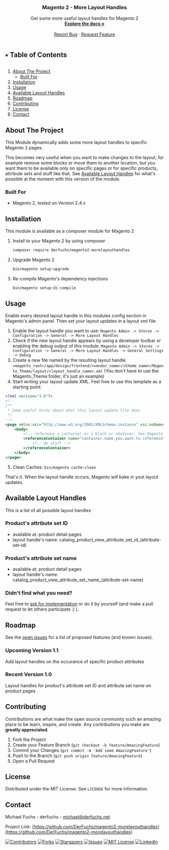 <br />
<p align="center">
  <h3 align="center">Magento 2 - More Layout Handles</h3>

  <p align="center">
    Get some more useful layout handles for Magento 2
    <br />
    <a href="https://github.com/DerFuchs/magento2-morelayouthandles"><strong>Explore the docs »</strong></a>
    <br />
    <br />
    <a href="https://github.com/DerFuchs/magento2-morelayouthandles/issues">Report Bug</a>
    ·
    <a href="https://github.com/DerFuchs/magento2-morelayouthandles/issues">Request Feature</a>
  </p>
</p>



<!-- TABLE OF CONTENTS -->
<details open="open">
  <summary><h2 style="display: inline-block">Table of Contents</h2></summary>
  <ol>
    <li>
      <a href="#about-the-project">About The Project</a>
      <ul>
        <li><a href="#built-for">Built For</a></li>
      </ul>
    </li>
    <li>
        <a href="#installation">Installation</a>
    </li>
    <li><a href="#usage">Usage</a></li>
    <li><a href="#available-layout-handles">Available Layout Handles</a></li>
    <li><a href="#roadmap">Roadmap</a></li>
    <li><a href="#contributing">Contributing</a></li>
    <li><a href="#license">License</a></li>
    <li><a href="#contact">Contact</a></li>
  </ol>
</details>



<!-- ABOUT THE PROJECT -->
## About The Project

This Module dynamically adds some more layout handles to specific Magento 2 pages.

This becomes very useful when you want to make changes to the layout, for example remove some blocks or move them to another location, but you want them to be available only on specific pages or for specific products, attribute sets and stuff like that. See [Available Layout Handles](#available-layout-handles) for what's possible at the moment with this version of the module.


### Built For

* Magento 2, tested on Version 2.4.x



<!-- INSTALLATION -->
## Installation

This module is available as a composer module for Magento 2

1. Install to your Magento 2 by using composer
   ```sh
   composer require derfuchs/magento2-morelayouthandles
   ```
1. Upgrade Magento 2
   ```sh
   bin/magento setup:upgrade
   ```
1. Re-compile Magento's dependency injections
   ```sh
   bin/magento setup:di:compile
   ```


<!-- USAGE EXAMPLES -->
## Usage

Enable every desired layout handle in this modules config section in Magento's admin panel. Then set your layout updates in a layout xml file:

1. Enable the layout handle you want to use: `Magento Admin -> Stores -> Configuration -> General -> More Layout Handles`
2. Check if the new layout handle appears by using a developer toolbar or enabling the debug output of this module: `Magento Admin -> Stores -> Configuration -> General -> More Layout Handles -> General Settings -> Debug`
3. Create a new file named by the resulting layout handle `<magento_root>/app/design/frontend/<vendor_name>/<theme_name>/Magento_Theme/layout/<layout_handle_name>.xml` (You don't have to use the Magento_Theme folder, it's just an example)
4. Start writing your layout update XML. Feel free to use this template as a starting point:
```xml
<?xml version="1.0"?>
<!--
/**
 * Some useful hints about what this layout update file does
 */
-->
<page xmlns:xsi="http://www.w3.org/2001/XMLSchema-instance" xsi:noNamespaceSchemaLocation="urn:magento:framework:View/Layout/etc/page_configuration.xsd">
    <body>
        <!-- reference a container or a block or whatever. See Magento's layout instruction documentation for more information: https://devdocs.magento.com/guides/v2.4/frontend-dev-guide/layouts/xml-instructions.html -->
        <referenceContainer name="container.name.you.want.to.reference">
            <!-- do stuff -->
        </referenceContainer>
    </body>
</page>
```
5. Clean Caches: `bin/magento cache:clean`

That's it. When the layout handle occurs, Magento will bake in yout layout updates.

## Available Layout Handles

This is a list of all possible layout handles

### Product's attribute set ID
* available at: product detail pages
* layout handle's name: catalog_product_view_attribute_set_id_(attribute-set-id)

### Product's attribute set name
* available at: product detail pages
* layout handle's name: catalog_product_view_attribute_set_name_(attribute-set-name)

### Didn't find what you need?
Feel free to [ask for implementation](https://github.com/DerFuchs/magento2-morelayouthandles/issues) or do it by yourself (and make a pull request to let others participate :) ).


<!-- ROADMAP -->
## Roadmap

See the [open issues](https://github.com/DerFuchs/magento2-morelayouthandles/issues) for a list of proposed features (and known issues).

### Upcoming Version 1.1
Add layout handles on the occurance of specific product attributes

### Recent Version 1.0
Layout handles for product's attribute set ID and attribute set name on product pages



<!-- CONTRIBUTING -->
## Contributing

Contributions are what make the open source community such an amazing place to be learn, inspire, and create. Any contributions you make are **greatly appreciated**.

1. Fork the Project
2. Create your Feature Branch (`git checkout -b feature/AmazingFeature`)
3. Commit your Changes (`git commit -m 'Add some AmazingFeature'`)
4. Push to the Branch (`git push origin feature/AmazingFeature`)
5. Open a Pull Request



<!-- LICENSE -->
## License

Distributed under the MIT License. See `LICENSE` for more information.



<!-- CONTACT -->
## Contact

Michael Fuchs - derfuchs - michael@derfuchs.net

Project Link: [https://github.com/DerFuchs/magento2-morelayouthandles](https://github.com/DerFuchs/magento2-morelayouthandles)

<!-- PROJECT SHIELDS -->
[![Contributors][contributors-shield]][contributors-url]
[![Forks][forks-shield]][forks-url]
[![Stargazers][stars-shield]][stars-url]
[![Issues][issues-shield]][issues-url]
[![MIT License][license-shield]][license-url]
[![LinkedIn][linkedin-shield]][linkedin-url]

<!-- MARKDOWN LINKS & IMAGES -->
<!-- https://www.markdownguide.org/basic-syntax/#reference-style-links -->
[contributors-shield]: https://img.shields.io/github/contributors/DerFuchs/magento2-morelayouthandles.svg?style=for-the-badge
[contributors-url]: https://github.com/DerFuchs/magento2-morelayouthandles/graphs/contributors
[forks-shield]: https://img.shields.io/github/forks/DerFuchs/magento2-morelayouthandles.svg?style=for-the-badge
[forks-url]: https://github.com/DerFuchs/magento2-morelayouthandles/network/members
[stars-shield]: https://img.shields.io/github/stars/DerFuchs/magento2-morelayouthandles.svg?style=for-the-badge
[stars-url]: https://github.com/DerFuchs/magento2-morelayouthandles/stargazers
[issues-shield]: https://img.shields.io/github/issues/DerFuchs/magento2-morelayouthandles.svg?style=for-the-badge
[issues-url]: https://github.com/DerFuchs/magento2-morelayouthandles/issues
[license-shield]: https://img.shields.io/github/license/DerFuchs/magento2-morelayouthandles.svg?style=for-the-badge
[license-url]: https://github.com/DerFuchs/magento2-morelayouthandles/blob/main/LICENSE
[linkedin-shield]: https://img.shields.io/badge/-LinkedIn-black.svg?style=for-the-badge&logo=linkedin&colorB=555
[linkedin-url]: https://www.linkedin.com/in/michael-fuchs-7b669546/
